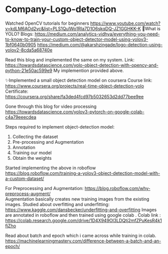 # Company-Logo-detection
Watched OpenCV tutorials for beginners https://www.youtube.com/watch?v=kdLM6AOd2vc&list=PLS1QulWo1RIa7D1O6skqDQ-JZ1GGHKK-K
🤗What is YOLO?
Blogs: 
https://medium.com/analytics-vidhya/everything-you-need-to-know-to-train-your-custom-object-detector-model-using-yolov3-1bf0640b0905
https://medium.com/@akarshzingade/logo-detection-using-yolov2-8cda5a68740e

Read this blog and implemented the same on my system.
Link: https://towardsdatascience.com/yolo-object-detection-with-opencv-and-python-21e50ac599e9
My implemention provided above.

✨Implemented a small object detection model on coursera 
Course link: https://www.coursera.org/projects/real-time-object-detection-yolo
Certificate: https://coursera.org/share/fa3ded4fcd97b5032653d2dd77bee9ee

Gone through this blog for video processing
https://towardsdatascience.com/yolov3-pytorch-on-google-colab-c4a79eeecdea

Steps required to implement object-detection model:
1. Collecting the dataset
2. Pre-processing and Augmentation
3. Annotation
4. Training our model
5. Obtain the weights

Started implementing the above in roboflow
https://blog.roboflow.com/training-a-yolov3-object-detection-model-with-a-custom-dataset/

For Preprocessing and Augmentation: https://blog.roboflow.com/why-preprocess-augment/                                 
Augmentation basically creates new training images from the existing images.
Studied about overfitting and underfitting: https://www.kaggle.com/dansbecker/underfitting-and-overfitting
Images are annotated in roboflow and then trained using google colab .
Colab link : https://colab.research.google.com/drive/1D4X949Ol3LDQtj2mfZPuKesR4k1fjZho

Read about batch and epoch which i came across while training in colab.
https://machinelearningmastery.com/difference-between-a-batch-and-an-epoch/
